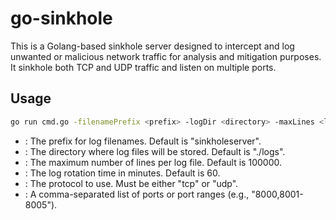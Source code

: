 # go-sinkhole

This is a Golang-based sinkhole server designed to intercept and log unwanted or malicious network traffic for analysis and mitigation purposes.  It sinkhole both TCP and UDP traffic and listen on multiple ports.

## Usage

```bash
go run cmd.go -filenamePrefix <prefix> -logDir <directory> -maxLines <lines> -rotationTime <minutes> -protocol <protocol> -ports <ports>
```

- <prefix>: The prefix for log filenames. Default is "sinkholeserver".
- <directory>: The directory where log files will be stored. Default is "./logs".
- <lines>: The maximum number of lines per log file. Default is 100000.
- <minutes>: The log rotation time in minutes. Default is 60.
- <protocol>: The protocol to use. Must be either "tcp" or "udp".
- <ports>: A comma-separated list of ports or port ranges (e.g., "8000,8001-8005").